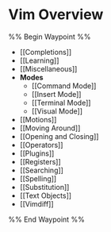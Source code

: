 # Vim Overview

%% Begin Waypoint %%

- [[Completions]]
- [[Learning]]
- [[Miscellaneous]]
- **Modes**
  - [[Command Mode]]
  - [[Insert Mode]]
  - [[Terminal Mode]]
  - [[Visual Mode]]
- [[Motions]]
- [[Moving Around]]
- [[Opening and Closing]]
- [[Operators]]
- [[Plugins]]
- [[Registers]]
- [[Searching]]
- [[Spelling]]
- [[Substitution]]
- [[Text Objects]]
- [[Vimdiff]]

%% End Waypoint %%
